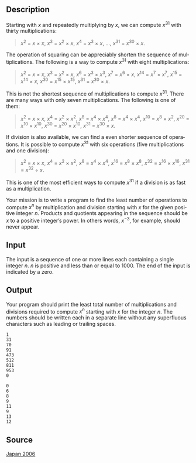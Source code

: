<h2>Description</h2><span lang="en-us"><p>Starting with <i>x</i> and repeatedly multiplying by <i>x</i>, we can compute <i>x</i><sup>31</sup> with thirty multiplications:</p><blockquote><p><i>x</i><sup>2</sup> = <i>x</i> × <i>x</i>, <i>x</i><sup>3</sup> = <i>x</i><sup>2</sup> × <i>x</i>, <i>x</i><sup>4</sup> = <i>x</i><sup>3</sup> × <i>x</i>, …, <i>x</i><sup>31</sup> = <i>x</i><sup>30</sup> × <i>x</i>.</p></blockquote><p>The operation of squaring can be appreciably shorten the sequence of multiplications. The following is a way to compute <i>x</i><sup>31</sup> with eight multiplications:</p><blockquote><p><i>x</i><sup>2</sup> = <i>x</i> × <i>x</i>, <i>x</i><sup>3</sup> = <i>x</i><sup>2</sup> × <i>x</i>, <i>x</i><sup>6</sup> = <i>x</i><sup>3</sup> × <i>x</i><sup>3</sup>, <i>x</i><sup>7</sup> = <i>x</i><sup>6</sup> × <i>x</i>, <i>x</i><sup>14</sup> = <i>x</i><sup>7</sup> × <i>x</i><sup>7</sup>, <i>x</i><sup>15</sup> = <i>x</i><sup>14</sup> × <i>x</i>, <i>x</i><sup>30</sup> = <i>x</i><sup>15</sup> × <i>x</i><sup>15</sup>, <i>x</i><sup>31</sup> = <i>x</i><sup>30</sup> × <i>x</i>.</p></blockquote><p>This is not the shortest sequence of multiplications to compute <i>x</i><sup>31</sup>. There are many ways with only seven multiplications. The following is one of them:</p><blockquote><p><i>x</i><sup>2</sup> = <i>x</i> × <i>x, x</i><sup>4</sup> = <i>x</i><sup>2</sup> × <i>x</i><sup>2</sup>, <i>x</i><sup>8</sup> = <i>x</i><sup>4</sup> × <i>x</i><sup>4</sup>, <i>x</i><sup>8</sup> = <i>x</i><sup>4</sup> × <i>x</i><sup>4</sup>, <i>x</i><sup>10</sup> = <i>x</i><sup>8</sup> × <i>x</i><sup>2</sup>, <i>x</i><sup>20</sup> = <i>x</i><sup>10</sup> × <i>x</i><sup>10</sup>, <i>x</i><sup>30</sup> = <i>x</i><sup>20</sup> × <i>x</i><sup>10</sup>, <i>x</i><sup>31</sup> = <i>x</i><sup>30</sup> × <i>x</i>.</p></blockquote><p>If division is also available, we can find a even shorter sequence of operations. It is possible to compute <i>x</i><sup>31</sup> with six operations (five multiplications and one division):</p><blockquote><p><i>x</i><sup>2</sup> = <i>x</i> × <i>x</i>, <i>x</i><sup>4</sup> = <i>x</i><sup>2</sup> × <i>x</i><sup>2</sup>, <i>x</i><sup>8</sup> = <i>x</i><sup>4</sup> × <i>x</i><sup>4</sup>, <i>x</i><sup>16</sup> = <i>x</i><sup>8</sup> × <i>x</i><sup>8</sup>, <i>x</i><sup>32</sup> = <i>x</i><sup>16</sup> × <i>x</i><sup>16</sup>, <i>x</i><sup>31</sup> = <i>x</i><sup>32</sup> ÷ <i>x</i>.</p></blockquote><p>This is one of the most efficient ways to compute <i>x</i><sup>31</sup> if a division is as fast as a multiplication.</p><p>Your mission is to write a program to find the least number of operations to compute <i>x<sup>n</sup></i> by multiplication and division starting with <i>x</i> for the given positive integer <i>n</i>. Products and quotients appearing in the sequence should be <i>x</i> to a positive integer’s power. In others words, <i>x</i><sup>−3</sup>, for example, should never appear.</p></span><h2>Input</h2><p>The input is a sequence of one or more lines each containing a single integer <i>n</i>. <i>n</i> is positive and less than or equal to 1000. The end of the input is indicated by a zero.</p><h2>Output</h2><p>Your program should print the least total number of multiplications and divisions required to compute <i>x<sup>n</sup></i> starting with <i>x</i> for the integer <i>n</i>. The numbers should be written each in a separate line without any superfluous characters such as leading or trailing spaces.</p><pre><code class="language-input1">1
31
70
91
473
512
811
953
0</code></pre><pre><code class="language-output1">0
6
8
9
11
9
13
12</code></pre><h2>Source</h2><a href="searchproblem?field=source&amp;key=Japan+2006">Japan 2006</a>